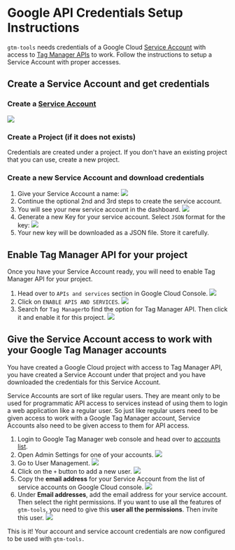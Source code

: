 # Google API Credentials Setup Instructions

`gtm-tools` needs credentials of a Google Cloud [Service
Account](https://cloud.google.com/iam/docs/service-account-overview) with access
to [Tag Manager
APIs](https://developers.google.com/tag-platform/tag-manager/api/v2) to work.
Follow the instructions to setup a Service Account with proper accesses.

## Create a Service Account and get credentials

### Create a [Service Account](https://console.cloud.google.com/projectselector2/iam-admin/serviceaccounts)

<img src="img/google-cloud-service-account-1.png">

### Create a Project (if it does not exists)

Credentials are created under a project. If you don't have an existing project
that you can use, create a new project.

### Create a new Service Account and download credentials

1. Give your Service Account a name:
   <img src="img/google-cloud-service-account-2.png">
2. Continue the optional 2nd and 3rd steps to create the service account.
3. You will see your new service account in the dashboard.
   <img src="img/google-cloud-service-account-5.png">
4. Generate a new Key for your service account. Select `JSON` format for the key:
   <img src="img/google-cloud-service-account-6.png">
5. Your new key will be downloaded as a JSON file. Store it carefully.

## Enable Tag Manager API for your project

Once you have your Service Account ready, you will need to enable Tag Manager
API for your project.

1. Head over to `APIs and services` section in Google Cloud Console.
   <img src="img/google-cloud-enable-apis-1.png">
2. Click on `ENABLE APIS AND SERVICES`.
   <img src="img/google-cloud-enable-apis-2.png">
3. Search for `Tag Manager`to find the option for Tag Manager API. Then click it
   and enable it for this project.
   <img src="img/google-cloud-enable-apis-3.png">

## Give the Service Account access to work with your Google Tag Manager accounts

You have created a Google Cloud project with access to Tag Manager API, you have
created a Service Account under that project and you have downloaded the
credentials for this Service Account.

Service Accounts are sort of like regular users. They are meant only to be used
for programmatic API access to services instead of using them to login a web
application like a regular user. So just like regular users need to be given
access to work with a Google Tag Manager account, Service Accounts also need to
be given access to them for API access.

1. Login to Google Tag Manager web console and head over to [accounts list](https://tagmanager.google.com/).
2. Open Admin Settings for one of your accounts.
   <img src="img/google-cloud-gtm-access-1.png">
3. Go to User Management.
   <img src="img/google-cloud-gtm-access-2.png">
4. Click on the `+` button to add a new user.
   <img src="img/google-cloud-gtm-access-3.png">
5. Copy the **email address** for your Service Account from the list of service
   accounts on Google Cloud console.
   <img src="img/google-cloud-gtm-access-3.5.png">
6. Under **Email addresses**, add the email address for your service account.
   Then select the right permissions. If you want to use all the features of
   `gtm-tools`, you need to give this **user all the permissions**. Then invite
   this user.
   <img src="img/google-cloud-gtm-access-4.png">

This is it! Your account and service account credentials are now configured to
be used with `gtm-tools.`